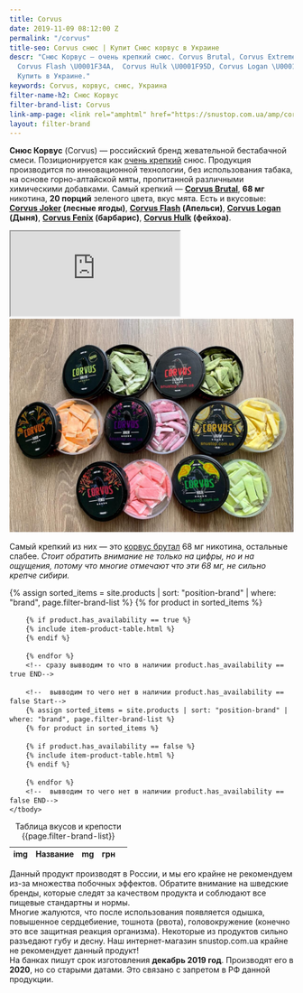 ```yaml
---
title: Corvus
date: 2019-11-09 08:12:00 Z
permalink: "/corvus"
title-seo: Corvus снюс | Купит Снюс корвус в Украине
descr: "Снюс Корвус — очень крепкий снюс. Corvus Brutal, Corvus Extreme, Corvus Joker,
  Corvus Flash \U0001F34A,  Corvus Hulk \U0001F95D, Corvus Logan \U0001F348 и другие.
  Купить в Украине."
keywords: Corvus, корвус, снюс, Украина
filter-name-h2: Снюс Корвус
filter-brand-list: Corvus
link-amp-page: <link rel="amphtml" href="https://snustop.com.ua/amp/corvus">
layout: filter-brand
---
```


<b>Снюс Корвус</b> (Corvus) — российский бренд жевательной бестабачной смеси. Позиционируется как <a href="/ultra-strong">очень крепкий</a> снюс. Продукция производится по инновационной технологии, без использования табака, на основе горно-алтайской мяты, пропитанной различными химическими добавками. Самый крепкий — <b><a href="/corvus-brutal">Corvus Brutal</a></b>, <b>68 мг</b> никотина, <b>20 порций</b> зеленого цвета, вкус мята. Есть и вкусовые: <b><a href="/corvus-joker">Corvus Joker</a> (лесные ягоды)</b>, <b><a href="/corvus-flash">Corvus Flash</a> (Апельси)</b>, <b><a href="/corvus-logan">Corvus Logan</a> (Дыня)</b>, <b><a href="/corvus-fenix-barberry">Corvus Fenix</a> (барбарис)</b>, <b><a href="/corvus-hulk">Corvus Hulk</a> (фейхоа)</b>.

<div class="embed-responsive embed-responsive-16by9 mb-3">
  <iframe class="embed-responsive-item" src="https://www.youtube.com/embed/zTAAx16JajU" allowfullscreen></iframe>
</div>

<div class="popup-gallery">
 <a href="/img/products/corvus/covrus-all.jpg" title="Corvus в открытом виде, все вкусы"><img class="img-fluid" src="/img/products/corvus/covrus-all.jpg" alt="Снюс корвус все вкусы"></a>
</div>

Самый крепкий из них — это <a href="/corvus-brutal">корвус брутал</a> 68 мг никотина, остальные слабее. <i>Стоит обратить внимание не только на цифры, но и на ощущения, потому что многие отмечают что эти 68 мг, не сильно крепче сибири.</i>
<table class="table table-sm">
	<caption>Таблица вкусов и крепости {{page.filter-brand-list}}</caption>
	<thead>
		<tr>
			<th scope="col">img</th>
			<th scope="col">Название</th>
			<th scope="col">mg</th>
			<th scope="col">грн</th>
			<th scope="col"></th>
		</tr>
	</thead>
	<tbody>
		<!-- сразу вывводим то что в наличии product.has_availability == true START-->
		{% assign sorted_items = site.products | sort: "position-brand" | where: "brand", page.filter-brand-list %}
		{% for product in sorted_items %}

		{% if product.has_availability == true %}
		{% include item-product-table.html %}
		{% endif %}

		{% endfor %}
		<!-- сразу вывводим то что в наличии product.has_availability == true END-->

		<!--  вывводим то чего нет в наличии product.has_availability == false Start-->
		{% assign sorted_items = site.products | sort: "position-brand" | where: "brand", page.filter-brand-list %}
		{% for product in sorted_items %}

		{% if product.has_availability == false %}
		{% include item-product-table.html %}
		{% endif %}

		{% endfor %}
		<!--  вывводим то чего нет в наличии product.has_availability == false END-->
	</tbody>

</table>

Данный продукт производят в России, и мы его крайне не рекомендуем из-за множества побочных эффектов. Обратите внимание на шведские бренды, которые следят за качеством продукта и соблюдают все пищевые стандартны и нормы.<br>
Многие жалуются, что после использования появляется одышка, повышенное сердцебиение, тошнота (рвота), головокружение (конечно это все защитная реакция организма). Некоторые из продуктов сильно разъедают губу и десну. Наш интернет-магазин snustop.com.ua крайне не рекомендует данный продукт!<br>
На банках пишут срок изготовления **декабрь 2019 год**. Производят его в **2020**, но со старыми датами. Это связано с запретом в РФ данной продукции.